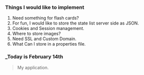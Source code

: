 


### Things I would like to implement
1. Need something for flash cards?
2. For fun, I would like to store the state list server side as JSON.
3. Cookies and Session management.
4. Where to store images?
5. Need SSL and Custom Domain.
6. What Can I store in a properties file.



### _Today is February 14th
<blockquote>My application.
</blockquote>